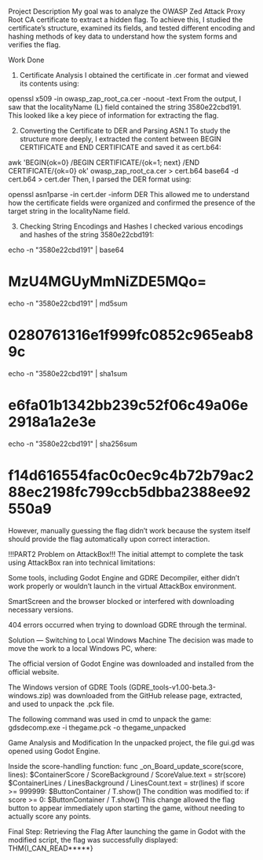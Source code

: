 Project Description
My goal was to analyze the OWASP Zed Attack Proxy Root CA certificate to extract a hidden flag. To achieve this, I studied the certificate’s structure, examined its fields, and tested different encoding and hashing methods of key data to understand how the system forms and verifies the flag.

Work Done
1. Certificate Analysis
I obtained the certificate in .cer format and viewed its contents using:

openssl x509 -in owasp_zap_root_ca.cer -noout -text
From the output, I saw that the localityName (L) field contained the string 3580e22cbd191. This looked like a key piece of information for extracting the flag.

2. Converting the Certificate to DER and Parsing ASN.1
To study the structure more deeply, I extracted the content between BEGIN CERTIFICATE and END CERTIFICATE and saved it as cert.b64:

awk 'BEGIN{ok=0} /BEGIN CERTIFICATE/{ok=1; next} /END CERTIFICATE/{ok=0} ok' owasp_zap_root_ca.cer > cert.b64
base64 -d cert.b64 > cert.der
Then, I parsed the DER format using:

openssl asn1parse -in cert.der -inform DER
This allowed me to understand how the certificate fields were organized and confirmed the presence of the target string in the localityName field.

3. Checking String Encodings and Hashes
I checked various encodings and hashes of the string 3580e22cbd191:

echo -n "3580e22cbd191" | base64
# MzU4MGUyMmNiZDE5MQo=

echo -n "3580e22cbd191" | md5sum
# 0280761316e1f999fc0852c965eab89c

echo -n "3580e22cbd191" | sha1sum
# e6fa01b1342bb239c52f06c49a06e2918a1a2e3e

echo -n "3580e22cbd191" | sha256sum
# f14d616554fac0c0ec9c4b72b79ac288ec2198fc799ccb5dbba2388ee92550a9
However, manually guessing the flag didn’t work because the system itself should provide the flag automatically upon correct interaction.

!!!PART2 Problem on AttackBox!!!
The initial attempt to complete the task using AttackBox ran into technical limitations:

Some tools, including Godot Engine and GDRE Decompiler, either didn’t work properly or wouldn’t launch in the virtual AttackBox environment.

SmartScreen and the browser blocked or interfered with downloading necessary versions.

404 errors occurred when trying to download GDRE through the terminal.

Solution — Switching to Local Windows Machine
The decision was made to move the work to a local Windows PC, where:

The official version of Godot Engine was downloaded and installed from the official website.

The Windows version of GDRE Tools (GDRE_tools-v1.00-beta.3-windows.zip) was downloaded from the GitHub release page, extracted, and used to unpack the .pck file.

The following command was used in cmd to unpack the game:
gdsdecomp.exe -i thegame.pck -o thegame_unpacked

Game Analysis and Modification
In the unpacked project, the file gui.gd was opened using Godot Engine.

Inside the score-handling function:
func _on_Board_update_score(score, lines):
    $ContainerScore / ScoreBackground / ScoreValue.text = str(score)
    $ContainerLines / LinesBackground / LinesCount.text = str(lines)
    if score >= 999999:
        $ButtonContainer / T.show()
The condition was modified to:
if score >= 0:
    $ButtonContainer / T.show()
This change allowed the flag button to appear immediately upon starting the game, without needing to actually score any points.

 Final Step: Retrieving the Flag
After launching the game in Godot with the modified script, the flag was successfully displayed:
THM{I_CAN_READ*****}




